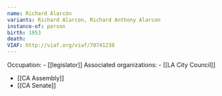 ```yaml
---
name: Richard Alarcón
variants: Richard Alarcon, Richard Anthony Alarcon
instance-of: person
birth: 1953
death: 
VIAF: http://viaf.org/viaf/70741238
---
```

Occupation: - [[legislator]]
Associated organizations: - [[LA City Council]] 
 - [[CA Assembly]] 
 - [[CA Senate]]